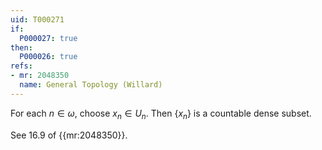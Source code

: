 ```yaml
---
uid: T000271
if:
  P000027: true
then:
  P000026: true
refs:
- mr: 2048350
  name: General Topology (Willard)
---
```


For each $n \in \omega$, choose $x_n \in U_n$. Then $\{x_n\}$ is a countable dense subset.

See 16.9 of {{mr:2048350}}.
